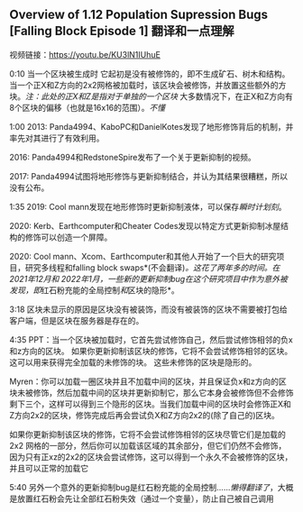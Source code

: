 ## Overview of 1.12 Population Supression Bugs [Falling Block Episode 1] 翻译和一点理解

视频链接：https://youtu.be/KU3lN1IUhuE



0:10 当一个区块被生成时 它起初是没有被修饰的，即不生成矿石、树木和结构。
当一个正X和Z方向的2x2网格被加载时，该区块会被修饰，并放置这些额外的方块。*注：此处的正X和Z是指对于单独的一个区块*
大多数情况下，在正X和Z方向有8个区块的偏移（也就是16x16的范围）。*不懂*



1:00 2013: Panda4994、KaboPC和DanielKotes发现了地形修饰背后的机制，并率先对其进行了有效利用。

2016: Panda4994和RedstoneSpire发布了一个关于更新抑制的视频。

2017: Panda4994试图将地形修饰与更新抑制结合，并认为其结果很糟糕，所以没有公布。



1:35 2019: Cool mann发现在地形修饰时更新抑制液体，可以保存*瞬时计划刻*。

2020: Kerb、Earthcomputer和Cheater Codes发现以特定方式更新抑制冰屋结构的修饰可以创造一个屏障。

2020: Cool mann、Xcom、Earthcomputer和其他人开始了一个巨大的研究项目，研究多线程和falling block swaps*(不会翻译)*。这花了两年多的时间。在2021年12月和 2022年1月，一些新的更新抑制bug在这个研究项目中作为意外被发现，即*红石粉充能的全局控制*和*区块的隐形*。



3:18 区块未显示的原因是区块没有被装饰，而没有被装饰的区块不需要被打包给客户端，但是区块在服务器是存在的。



4:35 PPT：当一个区块被加载时，它首先尝试修饰自己，然后尝试修饰相邻的负x和z方向的区块。
如果你更新抑制该区块的修饰，它将不会尝试修饰相邻的区块。
这可以用来获得完全加载的未修饰的块。
这些未修饰的区块是隐形的。

Myren：你可以加载一圈区块并且不加载中间的区块，并且保证负x和z方向的区块未被修饰，然后加载中间的区块并更新抑制它，那么它本身会被修饰但不会修饰剩下三个，这样可以得到三个隐形的区块。当我们加载中间的区块时会修饰正X和Z方向2x2的区块，修饰完成后再会尝试负X和Z方向2x2的(除了自己的)区块。

如果你更新抑制该区块的修饰，它将不会尝试修饰相邻的区块尽管它们是加载的 2x2 网格的一部分，然后你可以加载该区域的其余部分，但它们仍然不会修饰，因为只有正xz的2x2的区块会尝试修饰，这可以得到一个永久不会被修饰的区块，并且可以正常的加载它



5:40 另外一个意外的更新抑制bug是红石粉充能的全局控制……*懒得翻译了*，大概是放置红石粉会先让全部红石粉失效（通过一个变量），防止自己被自己调用